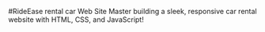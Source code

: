 #RideEase rental car Web Site
Master building a sleek, responsive car rental website with HTML, CSS, and JavaScript!